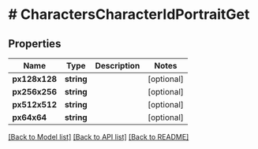 # # CharactersCharacterIdPortraitGet

## Properties

Name | Type | Description | Notes
------------ | ------------- | ------------- | -------------
**px128x128** | **string** |  | [optional]
**px256x256** | **string** |  | [optional]
**px512x512** | **string** |  | [optional]
**px64x64** | **string** |  | [optional]

[[Back to Model list]](../../README.md#models) [[Back to API list]](../../README.md#endpoints) [[Back to README]](../../README.md)

